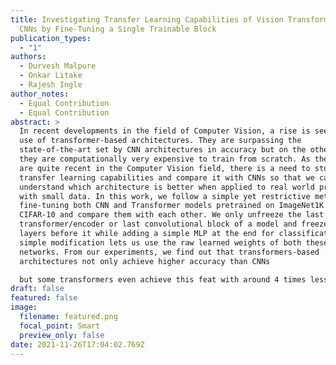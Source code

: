 ```yaml
---
title: Investigating Transfer Learning Capabilities of Vision Transformers and
  CNNs by Fine-Tuning a Single Trainable Block
publication_types:
  - "1"
authors:
  - Durvesh Malpure
  - Onkar Litake
  - Rajesh Ingle
author_notes:
  - Equal Contribution
  - Equal Contribution
abstract: >
  In recent developments in the field of Computer Vision, a rise is seen in the
  use of transformer-based architectures. They are surpassing the
  state-of-the-art set by CNN architectures in accuracy but on the other hand,
  they are computationally very expensive to train from scratch. As these models
  are quite recent in the Computer Vision field, there is a need to study it’s
  transfer learning capabilities and compare it with CNNs so that we can
  understand which architecture is better when applied to real world problems
  with small data. In this work, we follow a simple yet restrictive method for
  fine-tuning both CNN and Transformer models pretrained on ImageNet1K on
  CIFAR-10 and compare them with each other. We only unfreeze the last
  transformer/encoder or last convolutional block of a model and freeze all the
  layers before it while adding a simple MLP at the end for classification. This
  simple modification lets us use the raw learned weights of both these neural
  networks. From our experiments, we find out that transformers-based
  architectures not only achieve higher accuracy than CNNs

  but some transformers even achieve this feat with around 4 times lesser number of parameters.
draft: false
featured: false
image:
  filename: featured.png
  focal_point: Smart
  preview_only: false
date: 2021-11-26T17:04:02.769Z
---
```

